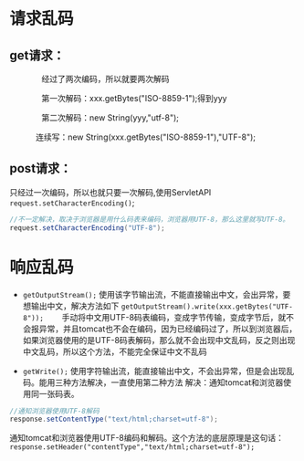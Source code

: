 # 请求乱码
## get请求：

　　　　经过了两次编码，所以就要两次解码

　　　　第一次解码：xxx.getBytes("ISO-8859-1");得到yyy

　　　　第二次解码：new String(yyy,"utf-8");

　　　    连续写：new String(xxx.getBytes("ISO-8859-1"),"UTF-8");

## post请求：
只经过一次编码，所以也就只要一次解码,使用ServletAPI
`request.setCharacterEncoding()`;
~~~java
//不一定解决，取决于浏览器是用什么码表来编码，浏览器用UTF-8，那么这里就写UTF-8。
request.setCharacterEncoding("UTF-8");　　
~~~

# 响应乱码

* `getOutputStream();`
 使用该字节输出流，不能直接输出中文，会出异常，要想输出中文，解决方法如下
`getOutputStream().write(xxx.getBytes("UTF-8"));`　　
手动将中文用UTF-8码表编码，变成字节传输，变成字节后，就不会报异常，并且tomcat也不会在编码，因为已经编码过了，所以到浏览器后，如果浏览器使用的是UTF-8码表解码，那么就不会出现中文乱码，反之则出现中文乱码，所以这个方法，不能完全保证中文不乱码

* `getWrite();`
使用字符输出流，能直接输出中文，不会出异常，但是会出现乱码。能用三种方法解决，一直使用第二种方法
解决：通知tomcat和浏览器使用同一张码表。
~~~java
//通知浏览器使用UTF-8解码 
response.setContentType("text/html;charset=utf-8");
~~~
通知tomcat和浏览器使用UTF-8编码和解码。这个方法的底层原理是这句话：`response.setHeader("contentType","text/html;charset=utf-8"); `